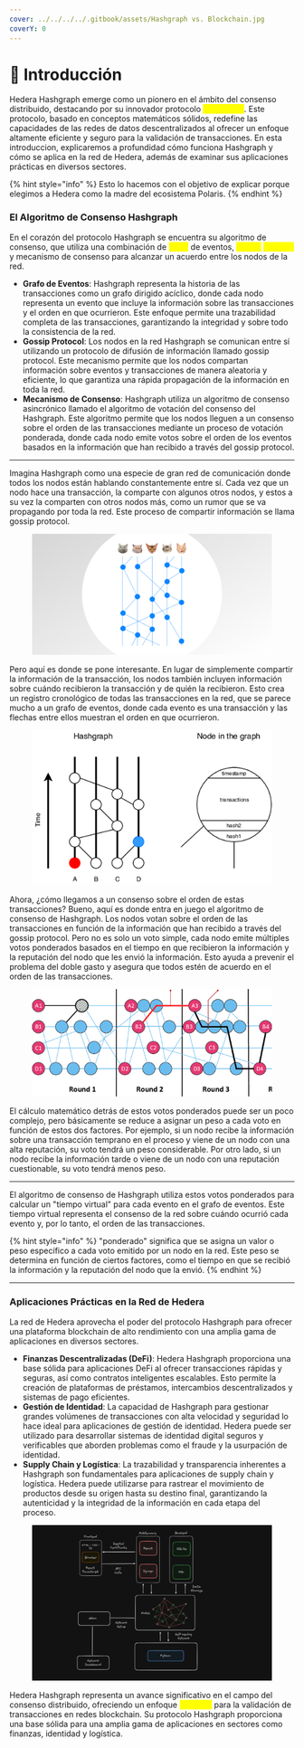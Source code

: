 ```yaml
---
cover: ../../../../.gitbook/assets/Hashgraph vs. Blockchain.jpg
coverY: 0
---
```


# 📌 Introducción&#x20;

Hedera Hashgraph emerge como un pionero en el ámbito del consenso distribuido, destacando por su innovador protocolo <mark style="color:yellow;">Hashgraph</mark>. Este protocolo, basado en conceptos matemáticos sólidos, redefine las capacidades de las redes de datos descentralizados al ofrecer un enfoque altamente eficiente y seguro para la validación de transacciones. En esta introduccion, explicaremos a profundidad cómo funciona Hashgraph y cómo se aplica en la red de Hedera, además de examinar sus aplicaciones prácticas en diversos sectores.

{% hint style="info" %}
Esto lo hacemos con el objetivo de explicar porque elegimos a Hedera como la madre del ecosistema Polaris.
{% endhint %}

### El Algoritmo de Consenso Hashgraph

En el corazón del protocolo Hashgraph se encuentra su algoritmo de consenso, que utiliza una combinación de <mark style="color:yellow;">grafo</mark> de eventos, <mark style="color:yellow;">gossip</mark> <mark style="color:yellow;">protocol</mark> y mecanismo de consenso para alcanzar un acuerdo entre los nodos de la red.

* **Grafo de Eventos**: Hashgraph representa la historia de las transacciones como un grafo dirigido acíclico, donde cada nodo representa un evento que incluye la información sobre las transacciones y el orden en que ocurrieron. Este enfoque permite una trazabilidad completa de las transacciones, garantizando la integridad y sobre todo la consistencia de la red.
* **Gossip Protocol**: Los nodos en la red Hashgraph se comunican entre sí utilizando un protocolo de difusión de información llamado gossip protocol. Este mecanismo permite que los nodos compartan información sobre eventos y transacciones de manera aleatoria y eficiente, lo que garantiza una rápida propagación de la información en toda la red.
* **Mecanismo de Consenso**: Hashgraph utiliza un algoritmo de consenso asincrónico llamado el algoritmo de votación del consenso del Hashgraph. Este algoritmo permite que los nodos lleguen a un consenso sobre el orden de las transacciones mediante un proceso de votación ponderada, donde cada nodo emite votos sobre el orden de los eventos basados en la información que han recibido a través del gossip protocol.

***

Imagina Hashgraph como una especie de gran red de comunicación donde todos los nodos están hablando constantemente entre sí. Cada vez que un nodo hace una transacción, la comparte con algunos otros nodos, y estos a su vez la comparten con otros nodos más, como un rumor que se va propagando por toda la red. Este proceso de compartir información se llama gossip protocol.

<figure><img src="../../../../.gitbook/assets/Picture_2.jpg" alt=""><figcaption></figcaption></figure>

Pero aquí es donde se pone interesante. En lugar de simplemente compartir la información de la transacción, los nodos también incluyen información sobre cuándo recibieron la transacción y de quién la recibieron. Esto crea un registro cronológico de todas las transacciones en la red, que se parece mucho a un grafo de eventos, donde cada evento es una transacción y las flechas entre ellos muestran el orden en que ocurrieron.

<figure><img src="../../../../.gitbook/assets/Hashgraph-Data-Structure.png" alt=""><figcaption></figcaption></figure>

Ahora, ¿cómo llegamos a un consenso sobre el orden de estas transacciones? Bueno, aquí es donde entra en juego el algoritmo de consenso de Hashgraph. Los nodos votan sobre el orden de las transacciones en función de la información que han recibido a través del gossip protocol. Pero no es solo un voto simple, cada nodo emite múltiples votos ponderados basados en el tiempo en que recibieron la información y la reputación del nodo que les envió la información. Esto ayuda a prevenir el problema del doble gasto y asegura que todos estén de acuerdo en el orden de las transacciones.

<figure><img src="../../../../.gitbook/assets/An-example-of-Hashgraph.png" alt=""><figcaption></figcaption></figure>

El cálculo matemático detrás de estos votos ponderados puede ser un poco complejo, pero básicamente se reduce a asignar un peso a cada voto en función de estos dos factores. Por ejemplo, si un nodo recibe la información sobre una transacción temprano en el proceso y viene de un nodo con una alta reputación, su voto tendrá un peso considerable. Por otro lado, si un nodo recibe la información tarde o viene de un nodo con una reputación cuestionable, su voto tendrá menos peso.

***

El algoritmo de consenso de Hashgraph utiliza estos votos ponderados para calcular un "tiempo virtual" para cada evento en el grafo de eventos. Este tiempo virtual representa el consenso de la red sobre cuándo ocurrió cada evento y, por lo tanto, el orden de las transacciones.

{% hint style="info" %}
"ponderado" significa que se asigna un valor o peso específico a cada voto emitido por un nodo en la red. Este peso se determina en función de ciertos factores, como el tiempo en que se recibió la información y la reputación del nodo que la envió.
{% endhint %}

***

### Aplicaciones Prácticas en la Red de Hedera

La red de Hedera aprovecha el poder del protocolo Hashgraph para ofrecer una plataforma blockchain de alto rendimiento con una amplia gama de aplicaciones en diversos sectores.

* **Finanzas Descentralizadas (DeFi)**: Hedera Hashgraph proporciona una base sólida para aplicaciones DeFi al ofrecer transacciones rápidas y seguras, así como contratos inteligentes escalables. Esto permite la creación de plataformas de préstamos, intercambios descentralizados y sistemas de pago eficientes.
* **Gestión de Identidad**: La capacidad de Hashgraph para gestionar grandes volúmenes de transacciones con alta velocidad y seguridad lo hace ideal para aplicaciones de gestión de identidad. Hedera puede ser utilizado para desarrollar sistemas de identidad digital seguros y verificables que aborden problemas como el fraude y la usurpación de identidad.
* **Supply Chain y Logística**: La trazabilidad y transparencia inherentes a Hashgraph son fundamentales para aplicaciones de supply chain y logística. Hedera puede utilizarse para rastrear el movimiento de productos desde su origen hasta su destino final, garantizando la autenticidad y la integridad de la información en cada etapa del proceso.

<figure><img src="../../../../.gitbook/assets/Captura desde 2024-03-26 13-52-19.png" alt=""><figcaption></figcaption></figure>

Hedera Hashgraph representa un avance significativo en el campo del consenso distribuido, ofreciendo un enfoque <mark style="color:yellow;">eficiente</mark> para la validación de transacciones en redes blockchain. Su protocolo Hashgraph proporciona una base sólida para una amplia gama de aplicaciones en sectores como finanzas, identidad y logística.
